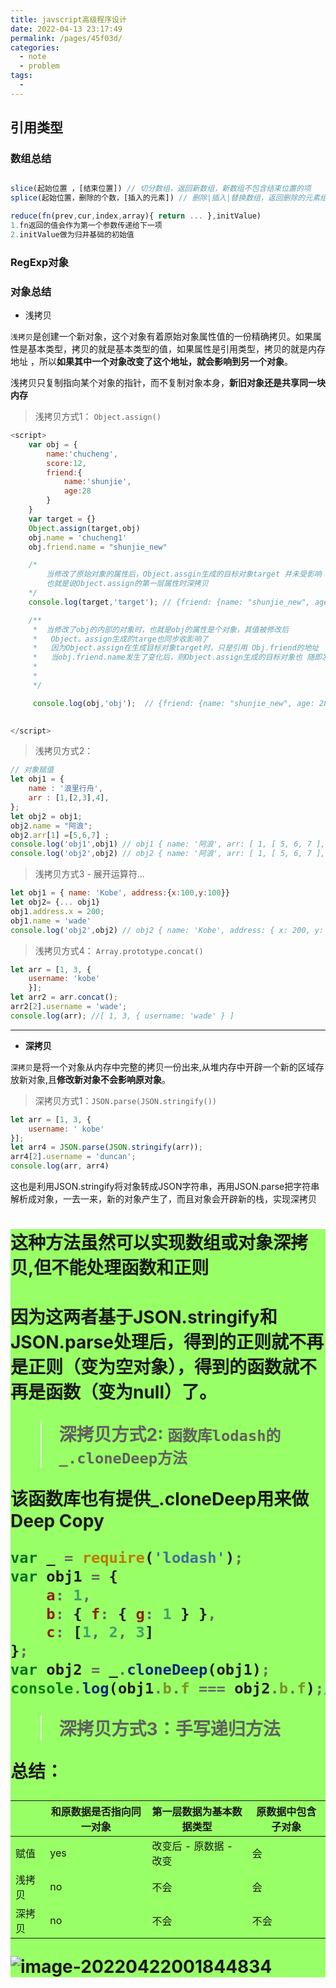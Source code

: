 ```yaml
---
title: javscript高级程序设计
date: 2022-04-13 23:17:49
permalink: /pages/45f03d/
categories:
  - note
  - problem
tags:
  - 
---
```

## 引用类型

### 数组总结

```js

slice(起始位置 ，[结束位置]) // 切分数组，返回新数组，新数组不包含结束位置的项
splice(起始位置，删除的个数，[插入的元素]) // 删除|插入|替换数组，返回删除的元素组成的数组，会修改原数组

reduce(fn(prev,cur,index,array){ return ... },initValue)
1.fn返回的值会作为第一个参数传递给下一项
2.initValue做为归并基础的初始值

```

### RegExp对象





### 对象总结

- 浅拷贝 

`浅拷贝`是创建一个新对象，这个对象有着原始对象属性值的一份精确拷贝。如果属性是基本类型，拷贝的就是基本类型的值，如果属性是引用类型，拷贝的就是内存地址 ，所以**如果其中一个对象改变了这个地址，就会影响到另一个对象**。



浅拷贝只复制指向某个对象的指针，而不复制对象本身，**新旧对象还是共享同一块内存**

> 浅拷贝方式1： `Object.assign()`

```js
<script>
    var obj = {
        name:'chucheng',
        score:12,
        friend:{
            name:'shunjie',
            age:28 
        }
    }
    var target = {}
    Object.assign(target,obj)
    obj.name = 'chucheng1'
    obj.friend.name = "shunjie_new"

    /* 
        当修改了原始对象的属性后，Object.assgin生成的目标对象target 并未受影响
        也就是说Object.assign的第一层属性时深拷贝
    */
    console.log(target,'target'); // {friend: {name: "shunjie_new", age: 28} name: "chucheng" score: 12}

    /**
     *  当修改了obj的内部的对象时，也就是obj的属性是个对象，其值被修改后
     *   Object。assign生成的targe也同步收影响了
     *   因为Object.assign在生成目标对象target时，只是引用 Obj.friend的地址
     *   当obj.friend.name发生了变化后，则Object.assign生成的目标对象也 随即发生变化
     *  
     * 
     */

     console.log(obj,'obj');  // {friend: {name: "shunjie_new", age: 28} name: "chucheng1" score: 12}
    

</script>
```

> 浅拷贝方式2：

```js
// 对象赋值
let obj1 = {
    name : '浪里行舟',
    arr : [1,[2,3],4],
};
let obj2 = obj1;
obj2.name = "阿浪";
obj2.arr[1] =[5,6,7] ;
console.log('obj1',obj1) // obj1 { name: '阿浪', arr: [ 1, [ 5, 6, 7 ], 4 ] }
console.log('obj2',obj2) // obj2 { name: '阿浪', arr: [ 1, [ 5, 6, 7 ], 4 ] }

```

> 浅拷贝方式3   - 展开运算符...

```js
let obj1 = { name: 'Kobe', address:{x:100,y:100}}
let obj2= {... obj1}
obj1.address.x = 200;
obj1.name = 'wade'
console.log('obj2',obj2) // obj2 { name: 'Kobe', address: { x: 200, y: 100 } }

```

> 浅拷贝方式4： `Array.prototype.concat()`

```js
let arr = [1, 3, {
    username: 'kobe'
    }];
let arr2 = arr.concat();    
arr2[2].username = 'wade';
console.log(arr); //[ 1, 3, { username: 'wade' } ]

```



---



- **深拷贝**

`深拷贝`是将一个对象从内存中完整的拷贝一份出来,从堆内存中开辟一个新的区域存放新对象,且**修改新对象不会影响原对象**。

> 深拷贝方式1：`JSON.parse(JSON.stringify())`

```js
let arr = [1, 3, {
    username: ' kobe'
}];
let arr4 = JSON.parse(JSON.stringify(arr));
arr4[2].username = 'duncan'; 
console.log(arr, arr4)

```

这也是利用JSON.stringify将对象转成JSON字符串，再用JSON.parse把字符串解析成对象，一去一来，新的对象产生了，而且对象会开辟新的栈，实现深拷贝

<div style="background-color:#99ff66">
    <h1>这种方法虽然可以实现数组或对象深拷贝,但不能处理函数和正则<h1>
    <p>因为这两者基于JSON.stringify和JSON.parse处理后，得到的正则就不再是正则（变为空对象），得到的函数就不再是函数（变为null）了。</p>

   

> 深拷贝方式2:  `函数库lodash的_.cloneDeep方法`

该函数库也有提供_.cloneDeep用来做 Deep Copy

```js
var _ = require('lodash');
var obj1 = {
    a: 1,
    b: { f: { g: 1 } },
    c: [1, 2, 3]
};
var obj2 = _.cloneDeep(obj1);
console.log(obj1.b.f === obj2.b.f);// false

```

> 深拷贝方式3：手写递归方法





**总结：**

|        | 和原数据是否指向同一对象 | 第一层数据为基本数据类型 | 原数据中包含子对象 |
| ------ | ------------------------ | ------------------------ | ------------------ |
| 赋值   | yes                      | 改变后 -  原数据 - 改变  | 会                 |
| 浅拷贝 | no                       | 不会                     | 会                 |
| 深拷贝 | no                       | 不会                     | 不会               |



![image-20220422001844834](javscript高级程序设计.assets/image-20220422001844834.png)







